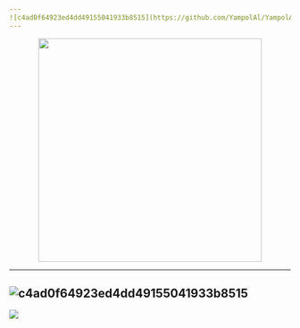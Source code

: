```yaml
---
![c4ad0f64923ed4dd49155041933b8515](https://github.com/YampolAl/YampolAl/assets/156104310/cb9408bb-da39-45b5-a378-fc3711249e0a)
---
```


<div id='header' align='center'>
<!--   <img src='https://i.giphy.com/media/v1.Y2lkPTc5MGI3NjExbDlpYmh5enFmNzRldzN1M3pkc2RjOGFxZnp6bTU5aDJjM2F2YmZnZSZlcD12MV9pbnRlcm5hbF9naWZfYnlfaWQmY3Q9cw/3WzVwqquq0IJ2hSdhT/giphy.gif' width='500'/> -->
  <img src='https://i.giphy.com/media/v1.Y2lkPTc5MGI3NjExbTN0c3Rwancydmd4NTV0Zm42eHphODNodG9iazI3NDU2ZXI2YmtjZCZlcD12MV9pbnRlcm5hbF9naWZfYnlfaWQmY3Q9cw/XHkJTwSmfrHJfb7JUF/giphy.gif' width='400'/>
</div>

---
![c4ad0f64923ed4dd49155041933b8515](https://github.com/YampolAl/YampolAl/assets/156104310/cb9408bb-da39-45b5-a378-fc3711249e0a)
---

[![](https://img.shields.io/badge/Telegram-%230077B5.svg?&style=flat&logo=Telegram&logoColor=white)](https://t.me/YampolAl)
